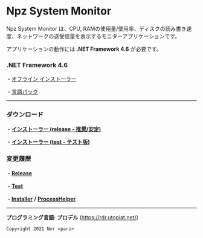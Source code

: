 # Npz System Monitor
Npz System Monitor は、CPU, RAMの使用量/使用率、ディスクの読み書き速度、ネットワークの送受信量を表示するモニターアプリケーションです。

アプリケーションの動作には **.NET Framework 4.6** が必要です。

### .NET Framework 4.6

・[オフライン インストーラー](https://www.microsoft.com/ja-jp/download/details.aspx?id=53344)

・[言語パック](https://www.microsoft.com/ja-jp/download/details.aspx?id=53323)

---
### **ダウンロード**
・[**インストーラー (release - 推奨/安定)**](https://github.com/Nor-parz/npz-system-monitor/raw/package/0_Installer/release/NpzSystemMonitor-OnlineInstaller.exe "インストーラーのダウンロード")

・[**インストーラー (test - テスト版)**](https://github.com/Nor-parz/npz-system-monitor/raw/package/0_Installer/test/NpzSystemMonitor-OnlineInstaller.exe "インストーラーのダウンロード")

### **変更履歴**

・[**Release**](https://raw.githubusercontent.com/Nor-parz/npz-system-monitor/release/Changelog.txt)

・[**Test**](https://raw.githubusercontent.com/Nor-parz/npz-system-monitor/test/Changelog.txt)

・[**Installer**](https://raw.githubusercontent.com/Nor-parz/npz-system-monitor/installer/Changelog.txt) **/** [**ProcessHelper**](https://raw.githubusercontent.com/Nor-parz/npz-system-monitor/processhelper/Changelog.txt)

---
**プログラミング言語: プロデル** (https://rdr.utopiat.net/)

`Copyright 2021 Nor <parz>`
